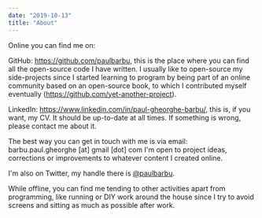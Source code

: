 ```yaml
---
date: "2019-10-13"
title: "About"
---
```


Online you can find me on:

<i data-feather="github"></i>
GitHub: https://github.com/paulbarbu, this is the place where you can find all the open-source code I have written.
I usually like to open-source my side-projects since I started learning to program by being part of an online
community based on an open-source book, to which I contributed myself eventually (https://github.com/yet-another-project).

<i data-feather="linkedin"></i>
LinkedIn: https://www.linkedin.com/in/paul-gheorghe-barbu/, this is, if you want, my CV. It should be up-to-date at all times.
If something is wrong, please contact me about it.

<i data-feather="mail"></i>
The best way you can get in touch with me is via email: barbu.paul.gheorghe [at] gmail [dot] com
I'm open to project ideas, corrections or improvements to whatever content I created online.

<i data-feather="twitter"></i>
I'm also on Twitter, my handle there is [@paulbarbu](https://twitter.com/paulbarbu).

<i data-feather="wifi-off"></i>
While offline, you can find me tending to other activities apart from programming, like running or DIY work around the house since I try to avoid screens and sitting as much as possible after work.
